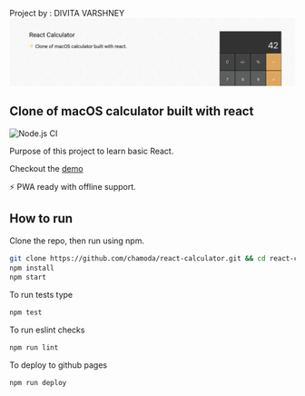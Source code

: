 Project by : DIVITA VARSHNEY 
![banner](banner.png)

## Clone of macOS calculator built with react

![Node.js CI](https://github.com/chamoda/react-calculator/workflows/Node.js%20CI/badge.svg)

Purpose of this project to learn basic React.

Checkout the [demo](https://chamoda.com/react-calculator/)

⚡️ PWA ready with offline support.

## How to run

Clone the repo, then run using npm.

```bash
git clone https://github.com/chamoda/react-calculator.git && cd react-calculator
npm install
npm start
```

To run tests type

```bash
npm test
```

To run eslint checks

```bash
npm run lint
```

To deploy to github pages

```bash
npm run deploy
```
